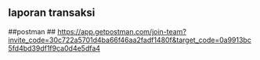 ## laporan transaksi ##


##postman ##
https://app.getpostman.com/join-team?invite_code=30c722a5701d4ba66f46aa2fadf1480f&target_code=0a9913bc5fd4bd39df1f9ca0d4e5dfa4
